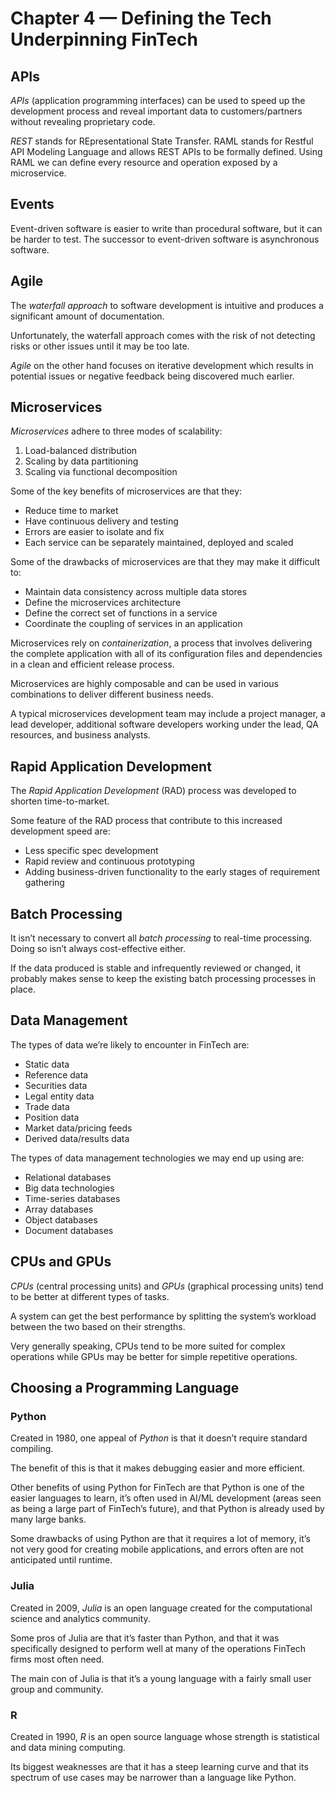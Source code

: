 # Chapter 4 — Defining the Tech Underpinning FinTech

## APIs

_APIs_ (application programming interfaces) can be used to speed up the development process and reveal important data to customers/partners without revealing proprietary code.

_REST_ stands for REpresentational State Transfer. RAML stands for Restful API Modeling Language and allows REST APIs to be formally defined. Using RAML we can define every resource and operation exposed by a microservice.

## Events

Event-driven software is easier to write than procedural software, but it can be harder to test. The successor to event-driven software is asynchronous software.

## Agile

The _waterfall approach_ to software development is intuitive and produces a significant amount of documentation.

Unfortunately, the waterfall approach comes with the risk of not detecting risks or other issues until it may be too late.

_Agile_ on the other hand focuses on iterative development which results in potential issues or negative feedback being discovered much earlier.

## Microservices

_Microservices_ adhere to three modes of scalability:

1. Load-balanced distribution
1. Scaling by data partitioning
1. Scaling via functional decomposition

Some of the key benefits of microservices are that they:

- Reduce time to market
- Have continuous delivery and testing
- Errors are easier to isolate and fix
- Each service can be separately maintained, deployed and scaled

Some of the drawbacks of microservices are that they may make it difficult to:

- Maintain data consistency across multiple data stores
- Define the microservices architecture
- Define the correct set of functions in a service
- Coordinate the coupling of services in an application

Microservices rely on _containerization_, a process that involves delivering the complete application with all of its configuration files and dependencies in a clean and efficient release process.

Microservices are highly composable and can be used in various combinations to deliver different business needs.

A typical microservices development team may include a project manager, a lead developer, additional software developers working under the lead, QA resources, and business analysts.

## Rapid Application Development

The _Rapid Application Development_ (RAD) process was developed to shorten time-to-market.

Some feature of the RAD process that contribute to this increased development speed are:

- Less specific spec development
- Rapid review and continuous prototyping
- Adding business-driven functionality to the early stages of requirement gathering

## Batch Processing

It isn’t necessary to convert all _batch processing_ to real-time processing. Doing so isn’t always cost-effective either.

If the data produced is stable and infrequently reviewed or changed, it probably makes sense to keep the existing batch processing processes in place.

## Data Management

The types of data we’re likely to encounter in FinTech are:

- Static data
- Reference data
- Securities data
- Legal entity data
- Trade data
- Position data
- Market data/pricing feeds
- Derived data/results data

The types of data management technologies we may end up using are:

- Relational databases
- Big data technologies
- Time-series databases
- Array databases
- Object databases
- Document databases

## CPUs and GPUs

_CPUs_ (central processing units) and _GPUs_ (graphical processing units) tend to be better at different types of tasks.

A system can get the best performance by splitting the system’s workload between the two based on their strengths.

Very generally speaking, CPUs tend to be more suited for complex operations while GPUs may be better for simple repetitive operations.

## Choosing a Programming Language

### Python

Created in 1980, one appeal of _Python_ is that it doesn’t require standard compiling.

The benefit of this is that it makes debugging easier and more efficient.

Other benefits of using Python for FinTech are that Python is one of the easier languages to learn, it’s often used in AI/ML development (areas seen as being a large part of FinTech’s future), and that Python is already used by many large banks.

Some drawbacks of using Python are that it requires a lot of memory, it’s not very good for creating mobile applications, and errors often are not anticipated until runtime.

### Julia

Created in 2009, _Julia_ is an open language created for the computational science and analytics community.

Some pros of Julia are that it’s faster than Python, and that it was specifically designed to perform well at many of the operations FinTech firms most often need.

The main con of Julia is that it’s a young language with a fairly small user group and community.

### R

Created in 1990, _R_ is an open source language whose strength is statistical and data mining computing.

Its biggest weaknesses are that it has a steep learning curve and that its spectrum of use cases may be narrower than a language like Python.
